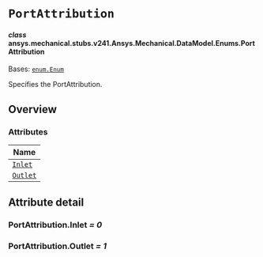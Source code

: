 # `PortAttribution`



#### *class* ansys.mechanical.stubs.v241.Ansys.Mechanical.DataModel.Enums.PortAttribution

Bases: [`enum.Enum`](https://docs.python.org/3/library/enum.html#enum.Enum)

Specifies the PortAttribution.

<!-- !! processed by numpydoc !! -->

<a id="overview"></a>

## Overview

### Attributes

| Name |
| ------------------------------------------------------------------------------------------------------------ |
| [`Inlet`](../../../../../v242/Ansys/Mechanical/DataModel/Enums/PortAttribution.md#PortAttribution.Inlet) |
| [`Outlet`](../../../../../v242/Ansys/Mechanical/DataModel/Enums/PortAttribution.md#PortAttribution.Outlet) |

<a id="attribute-detail"></a>

## Attribute detail

<a id="PortAttribution.Inlet"></a>

### PortAttribution.Inlet *= 0*

<a id="PortAttribution.Outlet"></a>

### PortAttribution.Outlet *= 1*


